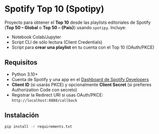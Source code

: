 # Spotify Top 10 (Spotipy)

Proyecto para obtener el **Top 10** desde las playlists editoriales de Spotify
(**Top 50 – Global** o **Top 50 – {País}**) usando `spotipy`. Incluye:
- Notebook Colab/Jupyter
- Script CLI de sólo lectura (Client Credentials)
- Script para **crear una playlist** en tu cuenta con el Top 10 (OAuth/PKCE)

## Requisitos
- Python 3.10+
- Cuenta de Spotify y una app en el [Dashboard de Spotify Developers](https://developer.spotify.com/dashboard/)
- **Client ID** (si usarás PKCE) y opcionalmente **Client Secret** (si prefieres Authorization Code con secreto)
- Registrar la Redirect URI si usas OAuth/PKCE: `http://localhost:8888/callback`

## Instalación
```bash
pip install -r requirements.txt
